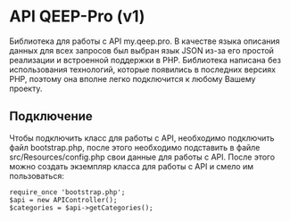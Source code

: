# API QEEP-Pro (v1)
Библиотека для работы с API my.qeep.pro.
В качестве языка описания данных для всех запросов был выбран язык JSON из-за его простой реализации
и встроенной поддержки в PHP.
Библиотека написана без использования технологий, которые появились в последних версиях PHP,
поэтому она вполне легко подключится к любому Вашему проекту.

## Подключение
Чтобы подключить класс для работы с API, необходимо подключить файл bootstrap.php,
после этого необходимо подставить в файле src/Resources/config.php свои данные для работы с API.
После этого можно создать экземпляр класса для работы с API и смело им пользоваться:

    require_once 'bootstrap.php';
    $api = new APIController();
    $categories = $api->getCategories();
